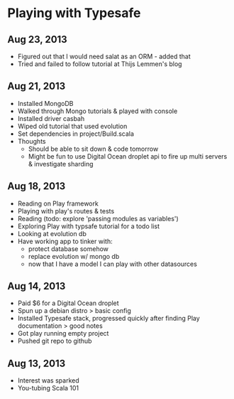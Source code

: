 Playing with Typesafe
======================

Aug 23, 2013
--------------------
* Figured out that I would need salat as an ORM - added that
* Tried and failed to follow tutorial at Thijs Lemmen's blog

Aug 21, 2013
--------------------
* Installed MongoDB
* Walked through Mongo tutorials & played with console
* Installed driver casbah
* Wiped old tutorial that used evolution
* Set dependencies in project/Build.scala
* Thoughts
    * Should be able to sit down & code tomorrow
    * Might be fun to use Digital Ocean droplet api to fire up multi servers & investigate sharding

Aug 18, 2013
--------------------
* Reading on Play framework
* Playing with play's routes & tests
* Reading (todo: explore 'passing modules as variables')
* Exploring Play with typsafe tutorial for a todo list
* Looking at evolution db
* Have working app to tinker with:
    * protect database somehow
    * replace evolution w/ mongo db
    * now that I have a model I can play with other datasources


Aug 14, 2013
--------------------
* Paid $6 for a Digital Ocean droplet
* Spun up a debian distro > basic config
* Installed Typesafe stack, progressed quickly after finding Play documentation > good notes
* Got play running empty project
* Pushed git repo to github


Aug 13, 2013
--------------------
* Interest was sparked
* You-tubing Scala 101
